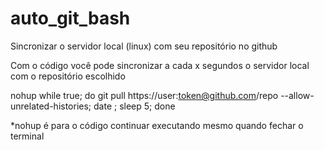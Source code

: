 # auto_git_bash
Sincronizar o servidor local (linux) com seu repositório no github

Com o código você pode sincronizar a cada x segundos o servidor local com o repositório escolhido



nohup while true; do git pull https://user:token@github.com/repo  --allow-unrelated-histories; date ; sleep 5; done

*nohup é para o código continuar executando mesmo quando fechar o terminal
